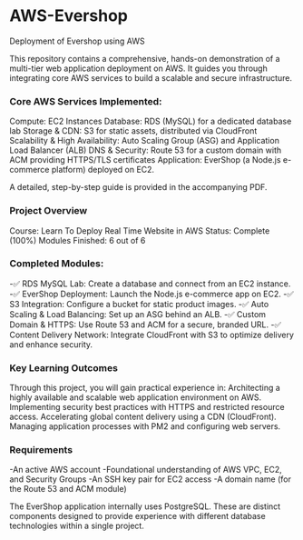 # AWS-Evershop
Deployment of Evershop using AWS

This repository contains a comprehensive, hands-on demonstration of a multi-tier web application deployment on AWS. It guides you through integrating core AWS services to build a scalable and secure infrastructure.

### Core AWS Services Implemented:
Compute: EC2 Instances
Database: RDS (MySQL) for a dedicated database lab
Storage & CDN: S3 for static assets, distributed via CloudFront
Scalability & High Availability: Auto Scaling Group (ASG) and Application Load Balancer (ALB)
DNS & Security: Route 53 for a custom domain with ACM providing HTTPS/TLS certificates
Application: EverShop (a Node.js e-commerce platform) deployed on EC2.

A detailed, step-by-step guide is provided in the accompanying PDF.

### Project Overview
Course: Learn To Deploy Real Time Website in AWS
Status: Complete (100%)
Modules Finished: 6 out of 6

### Completed Modules:
-✅ RDS MySQL Lab: Create a database and connect from an EC2 instance.
-✅ EverShop Deployment: Launch the Node.js e-commerce app on EC2.
-✅ S3 Integration: Configure a bucket for static product images.
-✅ Auto Scaling & Load Balancing: Set up an ASG behind an ALB.
-✅ Custom Domain & HTTPS: Use Route 53 and ACM for a secure, branded URL.
-✅ Content Delivery Network: Integrate CloudFront with S3 to optimize delivery and enhance security.

### Key Learning Outcomes
Through this project, you will gain practical experience in:
Architecting a highly available and scalable web application environment on AWS.
Implementing security best practices with HTTPS and restricted resource access.
Accelerating global content delivery using a CDN (CloudFront).
Managing application processes with PM2 and configuring web servers.

### Requirements
-An active AWS account
-Foundational understanding of AWS VPC, EC2, and Security Groups
-An SSH key pair for EC2 access
-A domain name (for the Route 53 and ACM module)

The EverShop application internally uses PostgreSQL.
These are distinct components designed to provide experience with different database technologies within a single project.
